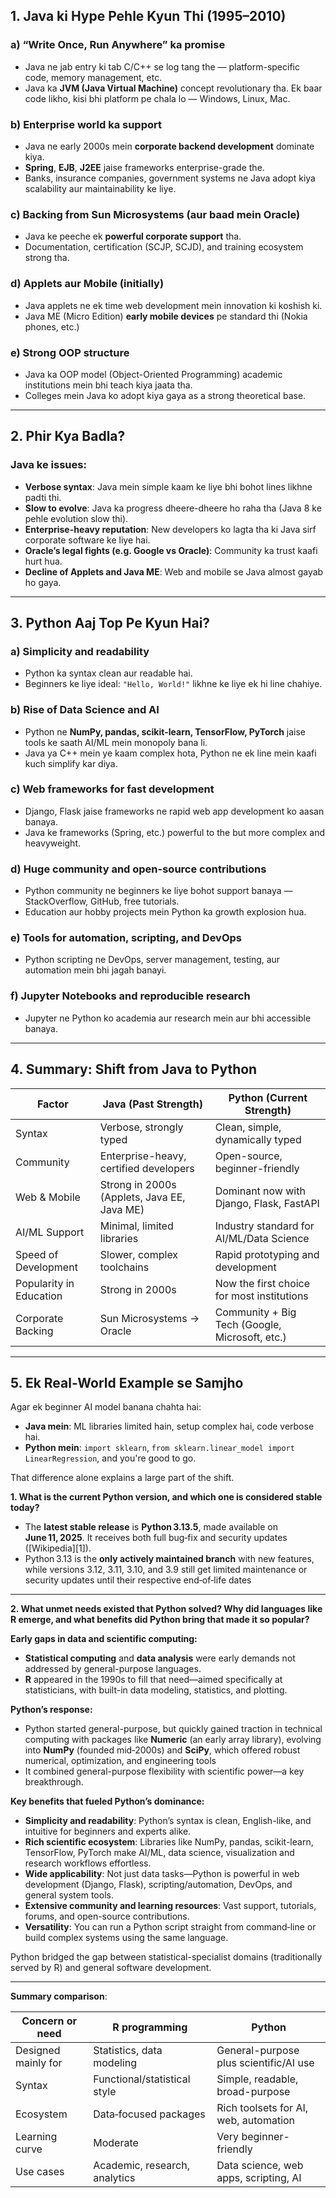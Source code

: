 
## **1. Java ki Hype Pehle Kyun Thi (1995–2010)**

### **a) “Write Once, Run Anywhere” ka promise**

* Java ne jab entry ki tab C/C++ se log tang the — platform-specific code, memory management, etc.
* Java ka **JVM (Java Virtual Machine)** concept revolutionary tha. Ek baar code likho, kisi bhi platform pe chala lo — Windows, Linux, Mac.

### **b) Enterprise world ka support**

* Java ne early 2000s mein **corporate backend development** dominate kiya.
* **Spring**, **EJB**, **J2EE** jaise frameworks enterprise-grade the.
* Banks, insurance companies, government systems ne Java adopt kiya scalability aur maintainability ke liye.

### **c) Backing from Sun Microsystems (aur baad mein Oracle)**

* Java ke peeche ek **powerful corporate support** tha.
* Documentation, certification (SCJP, SCJD), and training ecosystem strong tha.

### **d) Applets aur Mobile (initially)**

* Java applets ne ek time web development mein innovation ki koshish ki.
* Java ME (Micro Edition) **early mobile devices** pe standard thi (Nokia phones, etc.)

### **e) Strong OOP structure**

* Java ka OOP model (Object-Oriented Programming) academic institutions mein bhi teach kiya jaata tha.
* Colleges mein Java ko adopt kiya gaya as a strong theoretical base.

---

## **2. Phir Kya Badla?**

### Java ke issues:

* **Verbose syntax**: Java mein simple kaam ke liye bhi bohot lines likhne padti thi.
* **Slow to evolve**: Java ka progress dheere-dheere ho raha tha (Java 8 ke pehle evolution slow thi).
* **Enterprise-heavy reputation**: New developers ko lagta tha ki Java sirf corporate software ke liye hai.
* **Oracle’s legal fights (e.g. Google vs Oracle)**: Community ka trust kaafi hurt hua.
* **Decline of Applets and Java ME**: Web and mobile se Java almost gayab ho gaya.

---

## **3. Python Aaj Top Pe Kyun Hai?**

### **a) Simplicity and readability**

* Python ka syntax clean aur readable hai.
* Beginners ke liye ideal: `"Hello, World!"` likhne ke liye ek hi line chahiye.

### **b) Rise of Data Science and AI**

* Python ne **NumPy, pandas, scikit-learn, TensorFlow, PyTorch** jaise tools ke saath AI/ML mein monopoly bana li.
* Java ya C++ mein ye kaam complex hota, Python ne ek line mein kaafi kuch simplify kar diya.

### **c) Web frameworks for fast development**

* Django, Flask jaise frameworks ne rapid web app development ko aasan banaya.
* Java ke frameworks (Spring, etc.) powerful to the but more complex and heavyweight.

### **d) Huge community and open-source contributions**

* Python community ne beginners ke liye bohot support banaya — StackOverflow, GitHub, free tutorials.
* Education aur hobby projects mein Python ka growth explosion hua.

### **e) Tools for automation, scripting, and DevOps**

* Python scripting ne DevOps, server management, testing, aur automation mein bhi jagah banayi.

### **f) Jupyter Notebooks and reproducible research**

* Jupyter ne Python ko academia aur research mein aur bhi accessible banaya.

---

## **4. Summary: Shift from Java to Python**

| Factor                  | Java (Past Strength)                        | Python (Current Strength)                      |
| ----------------------- | ------------------------------------------- | ---------------------------------------------- |
| Syntax                  | Verbose, strongly typed                     | Clean, simple, dynamically typed               |
| Community               | Enterprise-heavy, certified developers      | Open-source, beginner-friendly                 |
| Web & Mobile            | Strong in 2000s (Applets, Java EE, Java ME) | Dominant now with Django, Flask, FastAPI       |
| AI/ML Support           | Minimal, limited libraries                  | Industry standard for AI/ML/Data Science       |
| Speed of Development    | Slower, complex toolchains                  | Rapid prototyping and development              |
| Popularity in Education | Strong in 2000s                             | Now the first choice for most institutions     |
| Corporate Backing       | Sun Microsystems → Oracle                   | Community + Big Tech (Google, Microsoft, etc.) |

---

## **5. Ek Real-World Example se Samjho**

Agar ek beginner AI model banana chahta hai:

* **Java mein**: ML libraries limited hain, setup complex hai, code verbose hai.
* **Python mein**: `import sklearn`, `from sklearn.linear_model import LinearRegression`, and you're good to go.

That difference alone explains a large part of the shift.





**1. What is the current Python version, and which one is considered stable today?**

* The **latest stable release** is **Python 3.13.5**, made available on **June 11, 2025**. It receives both full bug‑fix and security updates ([Wikipedia][1]).
* Python 3.13 is the **only actively maintained branch** with new features, while versions 3.12, 3.11, 3.10, and 3.9 still get limited maintenance or security updates until their respective end‑of‑life dates 

---

**2. What unmet needs existed that Python solved? Why did languages like R emerge, and what benefits did Python bring that made it so popular?**

**Early gaps in data and scientific computing:**

* **Statistical computing** and **data analysis** were early demands not addressed by general-purpose languages.
* **R** appeared in the 1990s to fill that need—aimed specifically at statisticians, with built-in data modeling, statistics, and plotting.

**Python’s response:**

* Python started general-purpose, but quickly gained traction in technical computing with packages like **Numeric** (an early array library), evolving into **NumPy** (founded mid‑2000s) and **SciPy**, which offered robust numerical, optimization, and engineering tools 
* It combined general-purpose flexibility with scientific power—a key breakthrough.

**Key benefits that fueled Python’s dominance:**

* **Simplicity and readability**: Python’s syntax is clean, English-like, and intuitive for beginners and experts alike.
* **Rich scientific ecosystem**: Libraries like NumPy, pandas, scikit-learn, TensorFlow, PyTorch make AI/ML, data science, visualization and research workflows effortless.
* **Wide applicability**: Not just data tasks—Python is powerful in web development (Django, Flask), scripting/automation, DevOps, and general system tools.
* **Extensive community and learning resources**: Vast support, tutorials, forums, and open-source contributions.
* **Versatility**: You can run a Python script straight from command‑line or build complex systems using the same language.

Python bridged the gap between statistical-specialist domains (traditionally served by R) and general software development.

---

**Summary comparison**:

| Concern or need     | R programming                 | Python                                 |
| ------------------- | ----------------------------- | -------------------------------------- |
| Designed mainly for | Statistics, data modeling     | General-purpose plus scientific/AI use |
| Syntax              | Functional/statistical style  | Simple, readable, broad-purpose        |
| Ecosystem           | Data‑focused packages         | Rich toolsets for AI, web, automation  |
| Learning curve      | Moderate                      | Very beginner-friendly                 |
| Use cases           | Academic, research, analytics | Data science, web apps, scripting, AI  |





